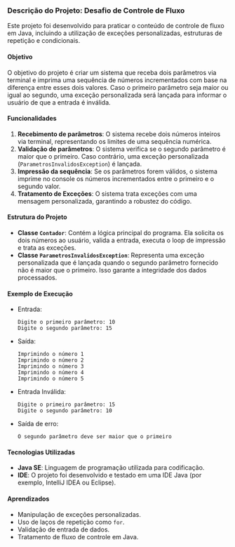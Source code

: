 
### Descrição do Projeto: Desafio de Controle de Fluxo

Este projeto foi desenvolvido para praticar o conteúdo de controle de fluxo em Java, incluindo a utilização de exceções personalizadas, estruturas de repetição e condicionais.

#### Objetivo

O objetivo do projeto é criar um sistema que receba dois parâmetros via terminal e imprima uma sequência de números incrementados com base na diferença entre esses dois valores. Caso o primeiro parâmetro seja maior ou igual ao segundo, uma exceção personalizada será lançada para informar o usuário de que a entrada é inválida.

#### Funcionalidades

1. **Recebimento de parâmetros**: O sistema recebe dois números inteiros via terminal, representando os limites de uma sequência numérica.
2. **Validação de parâmetros**: O sistema verifica se o segundo parâmetro é maior que o primeiro. Caso contrário, uma exceção personalizada (`ParametrosInvalidosException`) é lançada.
3. **Impressão da sequência**: Se os parâmetros forem válidos, o sistema imprime no console os números incrementados entre o primeiro e o segundo valor.
4. **Tratamento de Exceções**: O sistema trata exceções com uma mensagem personalizada, garantindo a robustez do código.

#### Estrutura do Projeto

- **Classe `Contador`**: Contém a lógica principal do programa. Ela solicita os dois números ao usuário, valida a entrada, executa o loop de impressão e trata as exceções.
- **Classe `ParametrosInvalidosException`**: Representa uma exceção personalizada que é lançada quando o segundo parâmetro fornecido não é maior que o primeiro. Isso garante a integridade dos dados processados.

#### Exemplo de Execução

- Entrada: 
  ```
  Digite o primeiro parâmetro: 10
  Digite o segundo parâmetro: 15
  ```

- Saída:
  ```
  Imprimindo o número 1
  Imprimindo o número 2
  Imprimindo o número 3
  Imprimindo o número 4
  Imprimindo o número 5
  ```

- Entrada Inválida:
  ```
  Digite o primeiro parâmetro: 15
  Digite o segundo parâmetro: 10
  ```

- Saída de erro:
  ```
  O segundo parâmetro deve ser maior que o primeiro
  ```

#### Tecnologias Utilizadas

- **Java SE**: Linguagem de programação utilizada para codificação.
- **IDE**: O projeto foi desenvolvido e testado em uma IDE Java (por exemplo, IntelliJ IDEA ou Eclipse).

#### Aprendizados

- Manipulação de exceções personalizadas.
- Uso de laços de repetição como `for`.
- Validação de entrada de dados.
- Tratamento de fluxo de controle em Java.

